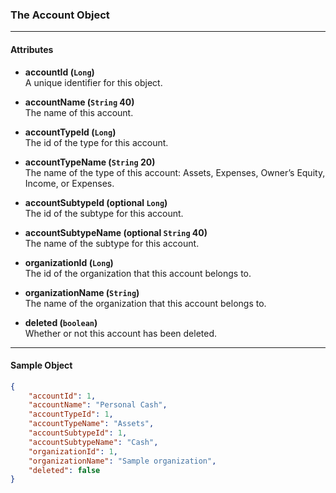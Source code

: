 ### The Account Object
___
#### Attributes
- **accountId (`Long`)**<br/>
A unique identifier for this object. 

- **accountName (`String` 40)**<br/>
The name of this account.

- **accountTypeId (`Long`)**<br/>
The id of the type for this account.

- **accountTypeName (`String` 20)**<br/>
The name of the type of this account: Assets, Expenses, Owner’s Equity, Income, or Expenses.

- **accountSubtypeId (optional `Long`)**<br/>
The id of the subtype for this account.

- **accountSubtypeName (optional `String` 40)**<br/>
The name of the subtype for this account.

- **organizationId (`Long`)** <br/>
The id of the organization that this account belongs to.

- **organizationName (`String`)** <br/>
The name of the organization that this account belongs to.

- **deleted (`boolean`)** <br/>
Whether or not this account has been deleted.
___
#### Sample Object
```json
{
    "accountId": 1,
    "accountName": "Personal Cash",
    "accountTypeId": 1,
    "accountTypeName": "Assets",
    "accountSubtypeId": 1,
    "accountSubtypeName": "Cash",
    "organizationId": 1,
    "organizationName": "Sample organization",
    "deleted": false
}
```
